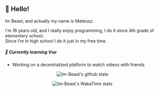 ## 👋 Hello!

Im Beast, and actually my name is Mateusz.

I'm 16 years old, and I really enjoy programming, I do it since 4th grade of elementary school. </br>
Since I'm in high school  I do it just in my free time.

##### 📗 Currently learning Vue
 * Working on a decentralized platform to watch videos with friends

<!-- ❤️ https://github.com/anuraghazra/github-readme-stats -->

<p align="center" width="100%">
    <img
        alt="Im-Beast's github stats"
        src="https://github-readme-stats.vercel.app/api?username=Im-Beast&count_private=true&show_icons=true&theme=nord&border_radius=0.75rem&include_all_commits=true&custom_title=My%20github%20statistics"
    />
</p>

<p align="center" width="100%">
    <img
        alt="Im-Beast's WakaTime stats"
        src="https://github-readme-stats.vercel.app/api/wakatime?username=Beast&theme=nord&border_radius=0.75rem&custom_title=Mine%20WakaTime%20for%20last%202%20weeks&layout=compact"
    />
</p>
